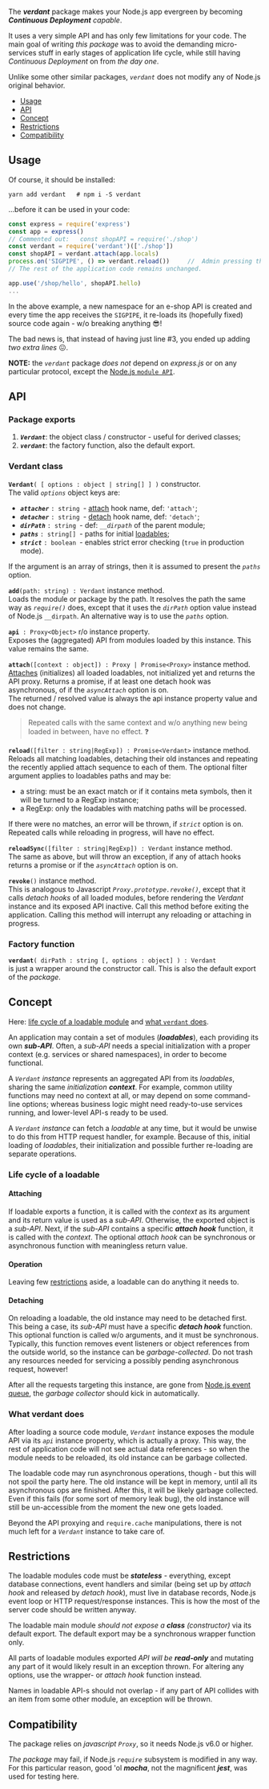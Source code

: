The _**verdant**_ package makes your Node.js app evergreen by
becoming _**Continuous Deployment** capable_.

It uses a very simple API and has only few limitations for your code.
The main goal of writing _this package_ was to avoid the demanding micro-services stuff
in early stages of application life cycle, while still having _Continuous Deployment_ on
from _the day one_.

Unlike some other similar packages, _`verdant`_ does not modify any of Node.js
original behavior.

* [Usage](#usage)
* [API](#api)
* [Concept](#concept)
* [Restrictions](#restrictions)
* [Compatibility](#compatibility)

## Usage
Of course, it should be installed:

```
yarn add verdant   # npm i -S verdant
```
...before it can be used in your code:

```javascript
const express = require('express')
const app = express()
// Commented out:   const shopAPI = require('./shop')
const verdant = require('verdant')(['./shop']) 
const shopAPI = verdant.attach(app.locals)
process.on('SIGPIPE', () => verdant.reload())     //  Admin pressing the "red button".
// The rest of the application code remains unchanged.

app.use('/shop/hello', shopAPI.hello)
...
```

In the above example, a new namespace for an e-shop API is created and every time
the app receives the `SIGPIPE`, it re-loads its (hopefully fixed) source code again - w/o breaking anything 😎! 

The bad news is, that instead of having just line #3, you ended up adding _two extra lines_ 😖.

**NOTE:** the _`verdant`_ package _does not_ depend on _express.js_ or on any particular
protocol, except the 
[Node.js `module API`](https://nodejs.org/dist/latest-v14.x/docs/api/modules.html#modules_the_module_scope).

## API
### Package exports
   1. _**`Verdant`**_: the object class / constructor - useful for derived classes;
   1. **_`verdant`_**: the factory function, also the default export.
   
### Verdant class

**`Verdant`**`( [ options : object | string[] ] )` constructor.<br />
The valid _`options`_ object keys are:
   - **_`attacher`_** `: string `- [attach](#attaching) hook name, def: `'attach'`;
   - **_`detacher`_** `: string `- [detach](#detaching) hook name, def: `'detach'`;
   - **_`dirPath`_** `: string `- def: _`__dirpath`_ of the parent module;
   - **_`paths`_** `: string[] `- paths for initial [loadables](#concept);
   - **_`strict`_** `: boolean `- enables strict error checking (`true` in production mode).

If the argument is an array of strings, then it is assumed to present the _`paths`_ option.

**`add`**`(path: string) : Verdant` instance method.<br />
Loads the module or package by the path. It resolves the path the same way as _`require()`_
does, except that it uses the _`dirPath`_ option value instead of Node.js `__dirpath`.
An alternative way is to use the _`paths`_ option.

**`api`**` : Proxy<Object>` r/o instance property.<br />
Exposes the (aggregated) API from modules loaded by this instance. This value
remains the same.

**`attach`**`([context : object]) : Proxy | Promise<Proxy>` instance method.<br />
[Attaches](#attaching) (initializes) all loaded loadables, not initialized yet and
returns the API proxy. Returns a promise, if at least one detach hook was asynchronous,
of if the _`asyncAttach`_ option is on.<br />
The returned / resolved value is always the api instance property value and does not change.

> Repeated calls with the same context and w/o anything new being loaded in between,
have no effect. ❓

**`reload`**`([filter : string|RegExp]) : Promise<Verdant>`
instance method.<br />
Reloads all matching loadables, detaching their old instances and repeating the recently
applied attach sequence to each of them.
The optional filter argument applies to loadables paths and may be:
   - a string: must be an exact match or if it contains meta symbols,
   then it will be turned to a RegExp instance;
   - a RegExp: only the loadables with matching paths will be processed.
   
If there were no matches, an error will be thrown, if _`strict`_ option is on.
Repeated calls while reloading in progress, will have no effect.

**`reloadSync`**`([filter : string|RegExp]) : Verdant` instance method.<br />
The same as above, but will throw an exception, if any of attach hooks returns a promise
or if the _`asyncAttach`_ option is on.

**`revoke`**`()` instance method.<br />
This is analogous to Javascript _`Proxy.prototype.revoke()`_, except that it calls
_detach hooks_ of all loaded modules, before rendering the _Verdant_ instance
and its exposed API inactive. Call this method before exiting the application.
Calling this method will interrupt any reloading or attaching in progress.

### Factory function
**`verdant`**`( dirPath : string [, options : object] ) : Verdant`<br />
is just a wrapper around the constructor call. This is also the default export
of the _package_.

## Concept
Here: [life cycle of a loadable module](#life-cycle-of-a-loadable) and 
[what `verdant` does](#what-verdant-does).

An application may contain a set of modules (_**loadables**_), each providing its
own _**sub-API**_.
Often, a _sub-API_ needs a special initialization with a proper context
(e.g. services or shared namespaces), in order to become functional.

A _`Verdant` instance_ represents an aggregated API from its _loadables_,
sharing the same _initialization **context**_. For example, common utility functions
may need no context at all, or may depend on some command-line options;
whereas business logic might need ready-to-use services running, and lower-level
API-s ready to be used.

A _`Verdant` instance_ can fetch a _loadable_ at any time, but it would be unwise
to do this from HTTP request handler, for example. Because of this, initial loading
of _loadables_, their initialization and possible further re-loading are separate operations.

### Life cycle of a loadable
#### Attaching
If loadable exports a function, it is called with the _context_ as
its argument and its return value is used as a _sub-API_. Otherwise, the exported
object is a _sub-API_. Next, if the _sub-API_ contains a specific **_attach hook_**
function, it is called with the _context_. The optional _attach hook_
can be synchronous or asynchronous function with meaningless return value.

#### Operation
Leaving few [restrictions](#restrictions) aside, a loadable can do anything it needs to. 

#### Detaching
On reloading a loadable, the old instance may need to be detached first.
This being a case, its _sub-API_ must have a specific **_detach hook_** function.
This optional function is called w/o arguments, and it must be synchronous.
Typically, this function removes event listeners or object references from
the outside world, so the instance can be _garbage-collected_. Do not
trash any resources needed for servicing a possibly pending asynchronous request, however!

After all the requests targeting this instance, are gone
from [Node.js event queue](https://nodejs.dev/learn/the-nodejs-event-loop), 
the _garbage collector_ should kick in automatically.

### What verdant does
After loading a source code module, _`Verdant`_ instance exposes the module API
via its _`api`_ instance property, which is actually a proxy. This way, the rest of
application code will not see actual data references - so when the module
needs to be reloaded, its old instance can be garbage collected.

The loadable code may run asynchronous operations, though - but this will not
spoil the party here. The old instance will be kept in memory, until all its
asynchronous ops are finished. After this, it will be likely garbage collected.
Even if this fails (for some sort of memory leak bug), the old instance will
still be un-accessible from the moment the new one gets loaded.

Beyond the API proxying and `require.cache` manipulations, there is not much
left for a _`Verdant`_ instance to take care of.

## Restrictions
The loadable modules code must be _**stateless**_ - everything, except database connections,
event handlers and similar (being set up by _attach hook_ and released by _detach hook_),
must live in database records, Node.js event loop or HTTP request/response instances.
This is how the most of the server code should be written anyway.

The loadable main module _should not expose a **class** (constructor)_ via its default export.
The default export may be a synchronous wrapper function only.

All parts of loadable modules exported _API will be **read-only**_ and mutating
any part of it would likely result in an exception thrown. For altering any options,
use the wrapper- or _attach hook_ function instead.

Names in loadable API-s should not overlap - if any part of API collides with an item from
some other module, an exception will be thrown.

## Compatibility
The package relies on _javascript `Proxy`_, so it needs Node.js v6.0 or higher.

_The package_ may fail, if Node.js _`require`_ subsystem is modified in any way.
For this particular reason, good 'ol _**mocha**_, not the magnificent _**jest**_, 
was used for testing here.
